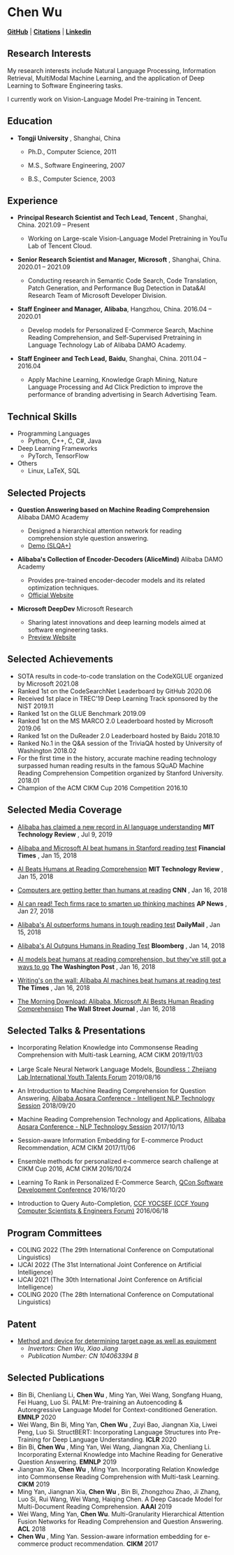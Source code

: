 # **Chen Wu**

[**GitHub**](https://github.com/overwindows) |
[**Citations**](https://scholar.google.com/citations?user=ZvGfyVUAAAAJ&amp;hl=en) |
[**Linkedin**](https://www.linkedin.com/in/chen-wu-27954a19/)

## **Research Interests**

My research interests include Natural Language Processing, Information Retrieval, MultiModal Machine Learning, and the application of Deep Learning to Software Engineering tasks.

I currently work on Vision-Language Model Pre-training in Tencent.

## **Education**

- **Tongji University** , Shanghai, China

  - Ph.D., Computer Science, 2011

  - M.S., Software Engineering, 2007

  - B.S., Computer Science, 2003

## **Experience**

- **Principal Research Scientist and Tech Lead,**   **Tencent** , Shanghai, China. 2021.09 – Present

  - Working on Large-scale Vision-Language Model Pretraining in YouTu Lab of Tencent Cloud.

- **Senior Research Scientist and Manager,**  **Microsoft** , Shanghai, China. 2020.01 – 2021.09

  - Conducting research in Semantic Code Search, Code Translation, Patch Generation, and Performance Bug Detection in Data&amp;AI Research Team of Microsoft Developer Division.

- **Staff Engineer and Manager,** **Alibaba**, Hangzhou, China. 2016.04 – 2020.01

  - Develop models for Personalized E-Commerce Search, Machine Reading Comprehension, and Self-Supervised Pretraining in Language Technology Lab of Alibaba DAMO Academy.

- **Staff Engineer and Tech Lead,** **Baidu**, Shanghai, China. 2011.04 – 2016.04

  - Apply Machine Learning, Knowledge Graph Mining, Nature Language Processing and Ad Click Prediction to improve the performance of branding advertising in Search Advertising Team.

## **Technical Skills**

- Programming Languages
  - Python, C++, C, C#, Java
- Deep Learning Frameworks
  - PyTorch, TensorFlow
- Others
  - Linux, LaTeX, SQL

## **Selected Projects**
- **Question Answering based on Machine Reading Comprehension** Alibaba DAMO Academy
  - Designed a hierarchical attention network for reading comprehension style question answering.
  - [Demo (SLQA+)](https://rajpurkar.github.io/SQuAD-explorer/explore/1.1/dev/)

- **Alibaba&#39;s Collection of Encoder-Decoders (AliceMind)** Alibaba DAMO Academy
  - Provides pre-trained encoder-decoder models and its related optimization techniques.
  - [Official Website](https://nlp.aliyun.com/portal#/alice)

- **Microsoft DeepDev** Microsoft Research
  - Sharing latest innovations and deep learning models aimed at software engineering tasks.
  - [Preview Website](https://www.microsoft.com/en-us/research/project/microsoft-deepdev/)

## **Selected Achievements**
 - SOTA results in code-to-code translation on the CodeXGLUE organized by Microsoft 2021.08
 - Ranked 1st on the CodeSearchNet Leaderboard by GitHub 2020.06
 - Received 1st place in TREC&#39;19 Deep Learning Track sponsored by the NIST 2019.11
 - Ranked 1st on the GLUE Benchmark 2019.09
 - Ranked 1st on the MS MARCO 2.0 Leaderboard hosted by Microsoft 2019.06
 - Ranked 1st on the DuReader 2.0 Leaderboard hosted by Baidu 2018.10
 - Ranked No.1 in the Q&amp;A session of the TriviaQA hosted by University of Washington 2018.02
 - For the first time in the history, accurate machine reading technology surpassed human reading results in the famous SQuAD Machine Reading Comprehension Competition organized by Stanford University. 2018.01
 - Champion of the ACM CIKM Cup 2016 Competition 2016.10

## **Selected Media Coverage**

- [Alibaba has claimed a new record in AI language understanding](https://www.technologyreview.com/2019/07/09/134266/alibaba-has-claimed-a-new-record-in-ai-language-understanding/#:~:text=An%20AI%20program%20developed%20by,at%20handling%20text%20and%20speech.)
**MIT Technology Review** , Jul 9, 2019

- [Alibaba and Microsoft AI beat humans in Stanford reading test](https://www.ft.com/content/8763219a-f9bc-11e7-9b32-d7d59aace167)
**Financial Times** , Jan 15, 2018

- [AI Beats Humans at Reading Comprehension](https://www.technologyreview.com/2018/01/15/67415/ai-beats-humans-at-reading-comprehension-but-it-still-doesnt-truly-comprehend-language/)
**MIT Technology Review** , Jan 15, 2018

- [Computers are getting better than humans at reading](https://money.cnn.com/2018/01/15/technology/reading-robot-alibaba-microsoft-stanford/index.html#:~:text=Artificial%20intelligence%20programs%20built%20by,said%20in%20a%20statement%20Monday.)
**CNN** , Jan 16, 2018

- [AI can read! Tech firms race to smarten up thinking machines](https://apnews.com/e45d6c50e7fd4acea83b422ef8e4f80c/AI-can-read!-Tech-firms-race-to-smarten-up-thinking-machines)
**AP News** , Jan 27, 2018

- [Alibaba&#39;s AI outperforms humans in tough reading test](https://www.dailymail.co.uk/sciencetech/article-5271343/The-machine-read-better-you.html) **DailyMail** , Jan 15, 2018

- [Alibaba&#39;s AI Outguns Humans in Reading Test](https://www.bloomberg.com/news/articles/2018-01-15/alibaba-s-ai-outgunned-humans-in-key-stanford-reading-test)
**Bloomberg** , Jan 14, 2018

- [AI models beat humans at reading comprehension, but they&#39;ve still got a ways to go](https://www.washingtonpost.com/business/economy/ais-ability-to-read-hailed-as-historical-milestone-but-computers-arent-quite-there/2018/01/16/04638f2e-faf6-11e7-a46b-a3614530bd87_story.html)
**The Washington Post** , Jan 16, 2018

- [Writing&#39;s on the wall: Alibaba AI machines beat humans at reading test](https://www.thetimes.co.uk/article/writing-s-on-the-wall-alibaba-ai-machines-beat-humans-at-reading-test-htnqr86h9#:~:text=The%20artificial%20intelligence%20(AI)%20responded,benchmark%20with%2082.650%20per%20cent.)
**The Times** , Jan 16, 2018

- [The Morning Download: Alibaba, Microsoft AI Bests Human Reading Comprehension](https://www.wsj.com/articles/the-morning-download-alibaba-microsoft-ai-bests-human-reading-comprehension-1516110528)
**The Wall Street Journal** , Jan 16, 2018

## **Selected Talks &amp; Presentations**

- Incorporating Relation Knowledge into Commonsense Reading Comprehension with Multi-task Learning,
ACM CIKM 2019/11/03

- Large Scale Neural Network Language Models,
[Boundless：Zhejiang Lab International Youth Talents Forum](https://www.sohu.com/a/334282445_175828) 2019/08/16

- An Introduction to Machine Reading Comprehension for Question Answering,
[Alibaba Apsara Conference - Intelligent NLP Technology Session](https://yunqi.aliyun.com/2018/hangzhou/schedule?day=2&amp;performanceId=51) 2018/09/20

- Machine Reading Comprehension Technology and Applications,
[Alibaba Apsara Conference - NLP Technology Session](https://yunqi.aliyun.com/2017/hangzhou/meeting?day=day3&amp;theme=all&amp;meeting=detail1309) 2017/10/13

- Session-aware Information Embedding for E-commerce Product Recommendation,
ACM CIKM 2017/11/06

- Ensemble methods for personalized e-commerce search challenge at CIKM Cup 2016,
ACM CIKM 2016/10/24

- Learning To Rank in Personalized E-Commerce Search,
[QCon Software Development Conference](http://2016.qconshanghai.com/speakers/202232/) 2016/10/20

- Introduction to Query Auto-Completion,
[CCF YOCSEF (CCF Young Computer Scientists &amp; Engineers Forum)](https://www.ccf.org.cn/c/2016-06-08/609579.shtml) 2016/06/18

## **Program Committees**
- COLING 2022 (The 29th International Conference on Computational Linguistics)
- IJCAI 2022 (The 31st International Joint Conference on Artificial Intelligence)
- IJCAI 2021 (The 30th International Joint Conference on Artificial Intelligence)
- COLING 2020 (The 28th International Conference on Computational Linguistics)

## **Patent**

- [Method and device for determining target page as well as equipment](https://patents.google.com/patent/CN104063394B/zh?oq=CN104063394B)
  - _Invertors: Chen Wu, Xiao Jiang_
  - _Publication Number: CN 104063394 B_

## **Selected Publications**

- Bin Bi, Chenliang Li, **Chen Wu** , Ming Yan, Wei Wang, Songfang Huang, Fei Huang, Luo Si. PALM: Pre-training an Autoencoding &amp; Autoregressive Language Model for Context-conditioned Generation. **EMNLP** 2020
- Wei Wang, Bin Bi, Ming Yan, **Chen Wu** , Zuyi Bao, Jiangnan Xia, Liwei Peng, Luo Si. StructBERT: Incorporating Language Structures into Pre-Training for Deep Language Understanding. **ICLR** 2020
- Bin Bi, **Chen Wu** , Ming Yan, Wei Wang, Jiangnan Xia, Chenliang Li. Incorporating External Knowledge into Machine Reading for Generative Question Answering. **EMNLP** 2019
- Jiangnan Xia, **Chen Wu** , Ming Yan. Incorporating Relation Knowledge into Commonsense Reading Comprehension with Multi-task Learning. **CIKM** 2019
- Ming Yan, Jiangnan Xia, **Chen Wu** , Bin Bi, Zhongzhou Zhao, Ji Zhang, Luo Si, Rui Wang, Wei Wang, Haiqing Chen. A Deep Cascade Model for Multi-Document Reading Comprehension. **AAAI** 2019
- Wei Wang, Ming Yan, **Chen Wu**. Multi-Granularity Hierarchical Attention Fusion Networks for Reading Comprehension and Question Answering. **ACL** 2018
- **Chen Wu** , Ming Yan. Session-aware information embedding for e-commerce product recommendation. **CIKM** 2017
